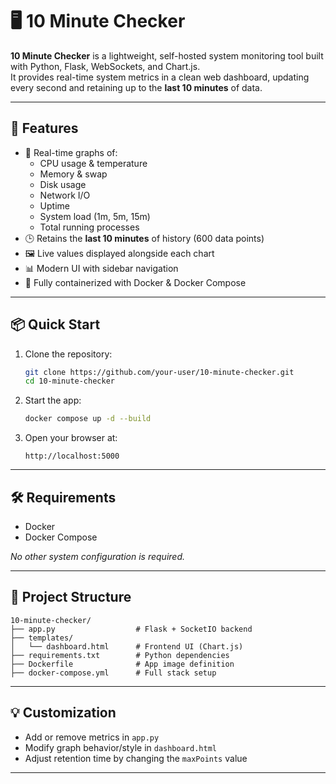 # 🖥️ 10 Minute Checker

**10 Minute Checker** is a lightweight, self-hosted system monitoring tool built with Python, Flask, WebSockets, and Chart.js.  
It provides real-time system metrics in a clean web dashboard, updating every second and retaining up to the **last 10 minutes** of data.

---

## 🚀 Features

- 🔄 Real-time graphs of:
  - CPU usage & temperature
  - Memory & swap
  - Disk usage
  - Network I/O
  - Uptime
  - System load (1m, 5m, 15m)
  - Total running processes
- 🕒 Retains the **last 10 minutes** of history (600 data points)
- 🖼️ Live values displayed alongside each chart
- 📊 Modern UI with sidebar navigation
- 🐳 Fully containerized with Docker & Docker Compose

---

## 📦 Quick Start

1. Clone the repository:
   ```bash
   git clone https://github.com/your-user/10-minute-checker.git
   cd 10-minute-checker
   ```

2. Start the app:
   ```bash
   docker compose up -d --build
   ```

3. Open your browser at:
   ```
   http://localhost:5000
   ```

---

## 🛠 Requirements

- Docker
- Docker Compose

_No other system configuration is required._

---

## 📁 Project Structure

```
10-minute-checker/
├── app.py                  # Flask + SocketIO backend
├── templates/
│   └── dashboard.html      # Frontend UI (Chart.js)
├── requirements.txt        # Python dependencies
├── Dockerfile              # App image definition
├── docker-compose.yml      # Full stack setup
```

---

## 💡 Customization

- Add or remove metrics in `app.py`
- Modify graph behavior/style in `dashboard.html`
- Adjust retention time by changing the `maxPoints` value

---
